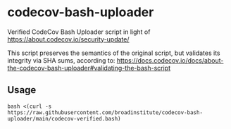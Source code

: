 # codecov-bash-uploader
Verified CodeCov Bash Uploader script in light of https://about.codecov.io/security-update/

This script preserves the semantics of the original script, but 
validates its integrity via SHA sums, according to:
https://docs.codecov.io/docs/about-the-codecov-bash-uploader#validating-the-bash-script

## Usage
```
bash <(curl -s https://raw.githubusercontent.com/broadinstitute/codecov-bash-uploader/main/codecov-verified.bash)
```
